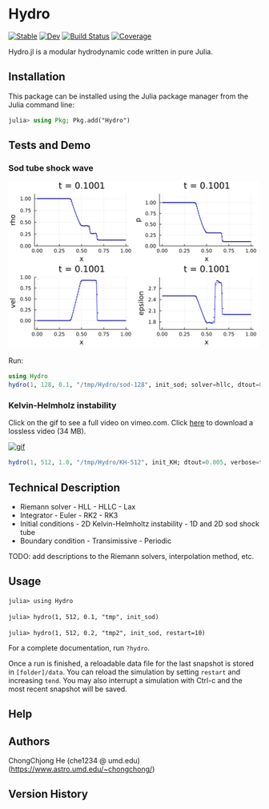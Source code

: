 # Hydro

[![Stable](https://img.shields.io/badge/docs-stable-blue.svg)](https://chongchonghe.github.io/Hydro.jl/stable/)
[![Dev](https://img.shields.io/badge/docs-dev-blue.svg)](https://chongchonghe.github.io/Hydro.jl/dev/)
[![Build Status](https://github.com/chongchonghe/Hydro.jl/actions/workflows/CI.yml/badge.svg?branch=main)](https://github.com/chongchonghe/Hydro.jl/actions/workflows/CI.yml?query=branch%3Amain)
[![Coverage](https://codecov.io/gh/chongchonghe/Hydro.jl/branch/main/graph/badge.svg)](https://codecov.io/gh/chongchonghe/Hydro.jl)

Hydro.jl is a modular hydrodynamic code written in pure Julia. 

<!-- ## Getting Started -->

<!-- ### Dependencies -->

<!-- - [Julia](https://julialang.org/), a high-level, high-performance, dynamic programming language -->

## Installation

This package can be installed using the Julia package manager from the Julia command line:

``` julia
julia> using Pkg; Pkg.add("Hydro")
```

<!-- First, clone this repository to a directory -->

<!--     git clone https://github.com/chongchonghe/Hydro.git -->


## Tests and Demo

### Sod tube shock wave

<img src="test/hydro_00010.png" alt="img" style="width:500px;" />

Run:

```julia
using Hydro
hydro(1, 128, 0.1, "/tmp/Hydro/sod-128", init_sod; solver=hllc, dtout=0.01, plotit=plot_standard_sod)
```

<!-- or  -->

<!-- ```shell -->
<!-- julia ~/.julia/packages/Hydro.jl/src/run.jl sod 128 0.1 hllc RK3 /tmp/Hydro/sod-128 -->
<!-- ``` -->

### Kelvin-Helmholz instability

Click on the gif to see a full video on vimeo.com. Click [here](https://github.com/chongchonghe/shared-files/blob/main/github/hll-2d-KH-512.new3.30hz.mp4?raw=true) to download a lossless video (34 MB).

[![gif](https://videoapi-muybridge.vimeocdn.com/animated-thumbnails/image/da398ffd-45f7-42cd-ba67-034e95081831.gif?ClientID=vimeo-core-prod&Date=1659049549&Signature=9a38f58dc1c3fcad84bd2b2165e4b7b5321ce23f)](https://vimeo.com/734536881)

<!-- Run: `julia Hydro.jl/src/run.jl KH 512 1.0 /tmp/Hydro/KH-512 --dtout0.005 --verbose`.  -->

```julia
hydro(1, 512, 1.0, "/tmp/Hydro/KH-512", init_KH; dtout=0.005, verbose=true)
```

## Technical Description

- Riemann solver
	  - HLL
	  - HLLC
	  - Lax
- Integrator
	  - Euler
	  - RK2
	  - RK3
- Initial conditions
	  - 2D Kelvin-Helmholtz instability
	  - 1D and 2D sod shock tube
- Boundary condition
	  - Transimissive
	  - Periodic

TODO: add descriptions to the Riemann solvers, interpolation method, etc.

<!-- ## Getting Started -->

<!-- ### Dependencies -->

<!-- - [Julia](https://julialang.org/), a high-level, high-performance, dynamic programming language -->

<!-- ### Installation -->

<!-- This package can be installed using the Julia package manager from the Julia command line: -->

<!-- ``` julia -->
<!-- julia> using Pkg; Pkg.add("ArgParse") -->
<!-- ``` -->

<!-- First, clone this repository to a directory -->

<!--     git clone https://github.com/chongchonghe/Hydro.git -->

## Usage

<!-- After installation, you can use this module either with command line interface or Julia REPL. -->

<!-- Examples of using Hydro.jl: -->
<!-- in the Julia REPL (read-eval-print loop): -->

    julia> using Hydro
    
    julia> hydro(1, 512, 0.1, "tmp", init_sod)
    
    julia> hydro(1, 512, 0.2, "tmp2", init_sod, restart=10)

<!-- ### Run with the command line interface -->

<!-- Run `julia run.jl -h` for a detailed instruction. Here are some simple examples: -->

<!--     julia Hydro.jl/src/run.jl sod 128 0.1 tmp -->
<!--     julia Hydro.jl/src/run.jl KH 512 1.0 examples/KH_512 -->

For a complete documentation, run `?hydro`. 

Once a run is finished, a reloadable data file for the last snapshot is stored in `[folder]/data`.  You can reload the simulation by setting `restart` and increasing `tend`. You may also interrupt a simulation with Ctrl-c and the most recent snapshot will be saved.

<!-- Optionally, you may add a `-i` option to the `julia` command to make the run more flexible by bringing two extra features: -->

<!-- 1.  You may interrupt the run at any time by pressing `Ctrl-c` and the program will save all the necessary data needed to resume the run before quitting. -->
<!-- 2.  After the program is finished, you will be returned to the Julia REPL where the program was running, and you will be able to start another run immediately by using `hydro(...)`. See the next section `Run with REPL` for details. -->



## Help

## Authors

ChongChjong He (che1234 @ umd.edu) (https://www.astro.umd.edu/~chongchong/)

## Version History

